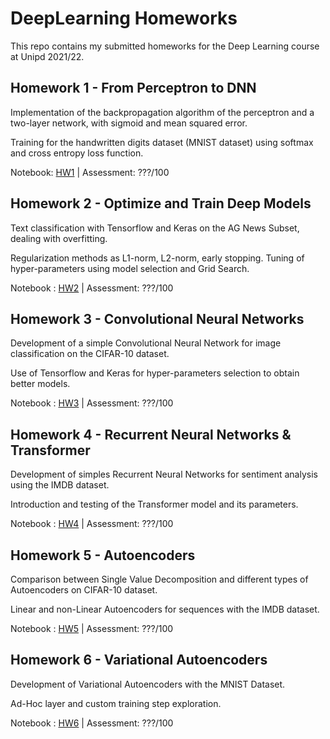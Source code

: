 # DeepLearning Homeworks
This repo contains my submitted homeworks for the Deep Learning course at Unipd 2021/22.

## Homework 1 - From Perceptron to DNN
Implementation of the backpropagation algorithm of the perceptron and a two-layer network, with sigmoid and mean squared error.

Training for the handwritten digits dataset (MNIST dataset) using softmax and cross entropy loss function.

Notebook: [HW1](https://github.com/stefanobinotto/Deep-Learning/blob/main/HW1.ipynb) | Assessment: ???/100

## Homework 2 - Optimize and Train Deep Models

Text classification with Tensorflow and Keras on the AG News Subset, dealing with overfitting.

Regularization methods as L1-norm, L2-norm, early stopping. Tuning of hyper-parameters using model selection and Grid Search.

Notebook : [HW2](https://github.com/stefanobinotto/Deep-Learning/blob/main/HW2.ipynb) | Assessment: ???/100

## Homework 3 - Convolutional Neural Networks

Development of a simple Convolutional Neural Network for image classification on the CIFAR-10 dataset.

Use of Tensorflow and Keras for hyper-parameters selection to obtain better models.

Notebook : [HW3](https://github.com/stefanobinotto/Deep-Learning/blob/main/HW3.ipynb) | Assessment: ???/100

## Homework 4 - Recurrent Neural Networks & Transformer

Development of simples Recurrent Neural Networks for sentiment analysis using the IMDB dataset.

Introduction and testing of the Transformer model and its parameters.

Notebook : [HW4](https://github.com/stefanobinotto/Deep-Learning/blob/main/HW4.ipynb) | Assessment: ???/100

## Homework 5 - Autoencoders

Comparison between Single Value Decomposition and different types of Autoencoders on CIFAR-10 dataset.

Linear and non-Linear Autoencoders for sequences with the IMDB dataset.

Notebook : [HW5](https://github.com/stefanobinotto/Deep-Learning/blob/main/HW5.ipynb) | Assessment: ???/100

## Homework 6 - Variational Autoencoders

Development of Variational Autoencoders with the MNIST Dataset.

Ad-Hoc layer and custom training step exploration.

Notebook : [HW6](https://github.com/stefanobinotto/Deep-Learning/blob/main/HW6.ipynb) | Assessment: ???/100
